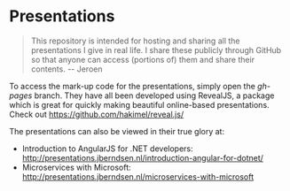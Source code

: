 # Presentations

>This repository is intended for hosting and sharing all the presentations I give in real life. I share these publicly through GitHub so that anyone can access (portions of) them and share their contents. 
> -- Jeroen

To access the mark-up code for the presentations, simply open the *gh-pages* branch. They have all been developed using RevealJS, a package which is great for quickly making beautiful online-based presentations. Check out https://github.com/hakimel/reveal.js/

The presentations can also be viewed in their true glory at:

  - Introduction to AngularJS for .NET developers: http://presentations.jberndsen.nl/introduction-angular-for-dotnet/
  - Microservices with Microsoft: http://presentations.jberndsen.nl/microservices-with-microsoft
